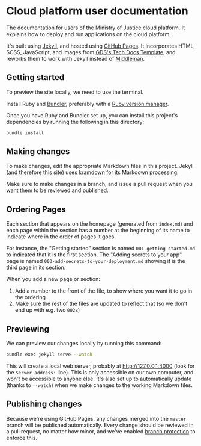 # Cloud platform user documentation

The documentation for users of the Ministry of Justice cloud platform. It explains how to deploy and run applications on the cloud platform.  

It's built using [Jekyll][], and hosted using [GitHub Pages][]. It
incorporates HTML, SCSS, JavaScript, and images from [GDS's Tech Docs
Template][tech-docs-template], and reworks them to work with Jekyll
instead of [Middleman][].

[gds-way]: https://github.com/alphagov/gds-way
[Jekyll]: https://jekyllrb.com
[GitHub Pages]: https://pages.github.com
[tech-docs-template]: https://github.com/alphagov/tech-docs-template
[Middleman]: https://middlemanapp.com

## Getting started

To preview the site locally, we need to use the terminal.

Install Ruby and [Bundler][bundler], preferably with a [Ruby version
manager][rvm].

[rvm]: https://www.ruby-lang.org/en/documentation/installation/#managers
[bundler]: http://bundler.io/

Once you have Ruby and Bundler set up, you can install this project's
dependencies by running the following in this directory:

```bash
bundle install
```

## Making changes

To make changes, edit the appropriate Markdown files in this project.
Jekyll (and therefore this site) uses [kramdown][] for its Markdown
processing.

Make sure to make changes in a branch, and issue a pull request when
you want them to be reviewed and published.

[kramdown]: https://kramdown.gettalong.org/syntax.html

## Ordering Pages

Each section that appears on the homepage (generated from `index.md`) and each page within the section has a number at the beginning of its name to indicate where in the order of pages it goes.

For instance, the "Getting started" section is named `001-getting-started.md` to indicated that it is the first section. The "Adding secrets to your app" page is named `003-add-secrets-to-your-deployment.md` showing it is the third page in its section.

When you add a new page or section:

1. Add a number to the front of the file, to show where you want it to go in the ordering
2. Make sure the rest of the files are updated to reflect that (so we don't end up with e.g. two `002`s)

## Previewing

We can preview our changes locally by running this command:

```bash
bundle exec jekyll serve --watch
```

This will create a local web server, probably at http://127.0.0.1:4000
(look for the `Server address:` line). This is only accessible on our
own computer, and won't be accessible to anyone else. It's also set up
to automatically update (thanks to `--watch`) when we make changes to
the working Markdown files.

## Publishing changes

Because we're using GitHub Pages, any changes merged into the `master`
branch will be published automatically. Every change should be reviewed
in a pull request, no matter how minor, and we've enabled [branch
protection][] to enforce this.

[branch protection]: https://help.github.com/articles/about-protected-branches/
